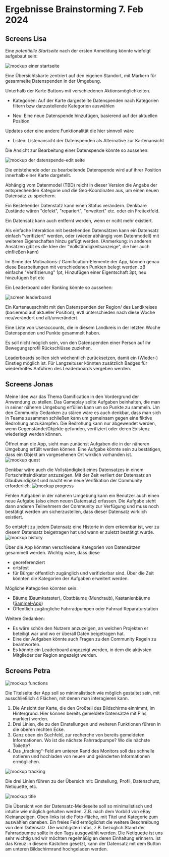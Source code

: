 # Ergebnisse Brainstorming 7. Feb 2024

## Screens Lisa

Eine *potentielle Startseite* nach der ersten Anmeldung könnte wiefolgt aufgebaut sein:

![mockup einer startseite](img/screen-index.jpg)

Eine Übersichtskarte zentriert auf den eigenen Standort, mit Markern für gesammelte Datenspenden in der Umgebung.

Unterhalb der Karte Buttons mit verschiedenen Aktionsmöglichkeiten.

- Kategorien: Auf der Karte dargestellte Datenspenden nach Kategorien filtern bzw darzustellende Kategorien auswählen

- Neu: Eine neue Datenspende hinzufügen, basierend auf der aktuellen Position

Updates oder eine andere Funktionalität die hier sinnvoll wäre

- Listen: Listenansicht der Datenspenden als Alternative zur Kartenansicht

Die Ansicht zur Bearbeitung einer Datenspende könnte so aussehen:

![mockup der datenspende-edit seite](img/screen-edit-marker.jpg)

Die entstehende oder zu bearbeitende Datenspende wird auf ihrer Position innerhalb einer Karte dargetellt.

Abhängig vom Datenmodel (TBD) reicht in dieser Version die Angabe der entsprechenden Kategorie und die Geo-Koordinaten aus, um einen neuen Datensatz zu speichern.

Ein Bestehender Datenstatz kann einen Status verändern. Denkbare Zustände wären "defekt", "repariert", "erweitert" etc. oder ein Freitextfeld.

Ein Datensatz kann auch entfernt werden, wenn er nciht mehr existiert.

Als einfache Interaktion mit bestehenden Datensätzen kann ein Datensatz einfach "verifiziert" werden, oder (wieder abhängig vom Datenmodell) mit weiteren Eigenschaften hinzu gefügt werden. (Anmerkung: in anderen Ansätzen gibt es die Idee der "Vollständigkeitsanzeige", die hier auch einfließen kann)

Im Sinne der Motivations-/ Gamification-Elemente der App, können genau diese Bearbeitungen mit verschiedenen Punkten belegt werden. zB einfache "Verifizierung" 1pt, Hinzufügen einer Eigentschaft 3pt, neu hinzufügen 5pt etc

Ein Leaderboard oder Ranking könnte so aussehen:

![screen leaderboard](img/screen-leaderboard.jpg)

Ein Kartenausschnitt mit den Datenspenden der Region/ des Landkreises (basierend auf aktueller Position), evtl unterschieden nach diese Woche neu/verändert und alt/unverändert.


Eine Liste von Useraccounts, die in diesem Landkreis in der letzten Woche Datenspenden und Punkte gesammelt haben.

Es soll nicht möglich sein, von den Datenspenden einer Person auf ihr Bewegungsprofil Rückschlüsse zuziehen.

Leaderboards sollten sich wöchentlich zurücksetzen, damit ein (Wieder-) Einstieg möglich ist. Für Langzeituser könnten zusätzlich Badges für wiederholtes Anführen des Leaderboards vergeben werden.

## Screens Jonas
Meine Idee war das Thema Gamification in den Vordergrund der Anwendung zu stellen. Das Gameplay sollte Aufgaben beinhalten, die man in seiner näheren Umgebung erfüllen kann um so Punkte zu sammeln. Um den Community Gedanken zu stären wäre es auch denkbar, dass man sich in Teams zusammen schließen kann um gemeinsam gegen eine fiktive Bedrohung anzukämpfen. Die Bedrohung kann nur abgewendet werden, wenn Gegenstände/Objekte gefunden, verifiziert oder deren Existenz wiederlegt werden können.

Öffnet man die App, sieht man zunächst Aufgaben die in der näheren Umgebung erfüllt werden können. Eine Aufgabe könnte sein zu bestätigen, dass ein Objekt am vorgesehenen Ort wirklich vorhanden ist.
![mockup quest](img/screen-quests.png)

Denkbar wäre auch die Vollständigkeit eines Datensatzes in einem Fortschrittsindikator anzuzeigen. Mit der Zeit verliert der Datensatz an Glaubwürdigkeit und macht eine neue Verifikation der Community erforderlich. 
![mockup progress](img/screen-progress.png)

Fehlen Aufgaben in der näheren Umgebung kann ein Benutzer auch einen neue Aufgabe (also einen neuen Datensatz) erfassen. Die Aufgabe steht dann anderen Teilnehmern der Community zur Verfügung und muss noch bestätigt werden um sicherzustellen, dass dieser Datensatz wirklich existiert.

So entsteht zu jedem Datensatz eine Historie in dem erkennbar ist, wer zu diesem Datensatz beigetragen hat und wann er zuletzt bestätigt wurde. 
![mockup history](img/screen-history.png)

Über die App könnten verschiedene Kategorien von Datensätzen gesammelt werden. Wichtig wäre, dass diese 
- georeferenziert
- ortsfest 
- für Bürger öffentlich zugänglich und 
verifizierbar sind. 
Über die Zeit könnten die Kategorien der Aufgaben erweitert werden.

Mögliche Kategorien könnten sein: 
- Bäume (Baumkataster), Obstbäume (Mundraub), Kastanienbäume ([Sammel-App](https://apps.apple.com/de/app/kastanien-app/id1033541954))
- Öffentlich zugängliche Fahrradpumpen oder Fahrrad Reparaturstation


Weitere Gedanken: 
- Es wäre schön den Nutzern anzuzeigen, an welchen Projekten er beteiligt war und wo er überall Daten beigetragen hat. 
- Eine der Aufgaben könnte auch Fragen zu den Community Regeln zu beantworten. 
- Es könnte ein Leaderboard angezeigt werden, in dem die aktivsten Mitglieder der Region angezeigt werden.

## Screens Petra

![mockup functions](img/app_functions.jpg)

Die Titelseite der App soll so minimalistisch wie möglich gestaltet sein, mit ausschließlich 4 Flächen, mit denen man interagieren kann. 
1.	Die Ansicht der Karte, die den Großteil des Bildschirms einnimmt, im Hintergrund. Hier können bereits gemeldete Datensätze mit Pins markiert werden.
2.	Drei Linien, die zu den Einstellungen und weiteren Funktionen führen in die oberen rechten Ecke.
3.	Ganz oben ein Suchfeld, zur recherche von bereits gemeldeten Informationen. Wo ist die nächste Fahrradpumpe? Wo die nächste Toilette? 
4.	Das „tracking“-Feld am unteren Rand des Monitors soll das schnelle notieren und hochladen von neuen und geänderten Informationen ermöglichen.

![mockup tracking](img/tracking_screen.jpg)

Die drei Linien führen zu der Übersich mit: Einstellung, Profil, Datenschutz, Netiquette, etc. 

![mockup title](img/titel_page.jpg)

Die Übersicht von der Datensatz-Meldeseite soll so minimalistisch und intuitiv wie möglich gehalten werden. Z.B. nach dem Vorbild von eBay Kleinanzeigen. Oben links ist die Foto-fläche, mit Titel und Kategorie zum auswählen daneben. 
Ein freies Feld ermöglichst die weitere Beschreibung von dem Datensatz. Die wichtigsten Infos, z.B. bezüglich Stand der Fahrradpumpe sollte in den Tags ausgewählt werden. 
Die Netiquette ist uns sehr wichtig und wir möchten regelmäßig an deren Einhaltung erinnern. Ist das Kreuz in diesem Kästchen gesetzt, kann der Datensatz mit dem Button am unteren Bildschirmrand hochgeladen werden.
